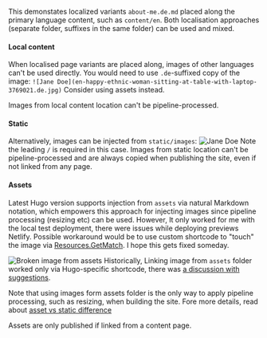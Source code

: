 <!-- ---
title: "Über mich (shared folder)"
weight: 3
header_menu: true
--- -->

This demonstates localized variants `about-me.de.md` placed along the primary language content, such as `content/en`. Both localisation approaches (separate folder, suffixes in the same folder) can be used and mixed.

#### Local content

When localised page variants are placed along, images of other languages can't be used directly. You would need to use `.de`-suffixed copy of the image: `![Jane Doe](en-happy-ethnic-woman-sitting-at-table-with-laptop-3769021.de.jpg)`
Consider using assets instead.

Images from local content location can't be pipeline-processed.

#### Static

Alternatively, images can be injected from `static/images`:
![Jane Doe](/images/static-happy-ethnic-woman-sitting-at-table-with-laptop-3769021.jpg)
Note the leading `/` is required in this case.
Images from static location can't be pipeline-processed and are always copied when publishing the site, even if not linked from any page.

#### Assets

Latest Hugo version supports injection from `assets` via natural Markdown notation, which empowers this approach for injecting images since pipeline processing (resizing etc) can be used. However, It only worked for me with the local test deployment, there were issues while deploying previews Netlify. Possible workaround would be to use custom shortcode to "touch" the image via [Resources.GetMatch](https://gohugo.io/functions/resources/getmatch/). I hope this gets fixed someday.

![Broken image from assets](images/asset-happy-ethnic-woman-sitting-at-table-with-laptop-3769021.jpg)
Historically, Linking image from `assets` folder worked only via Hugo-specific shortcode, there was [a discussion with suggestions](https://discourse.gohugo.io/t/how-to-show-images-on-post-pages-if-theyre-located-in-the-assets-folder/34276/14).

Note that using images form assets folder is the only way to apply pipeline processing, such as resizing, when building the site. Fore more details, read about [asset vs static difference](https://discourse.gohugo.io/t/difference-between-asset-and-static-folder/41203)

Assets are only published if linked from a content page.
